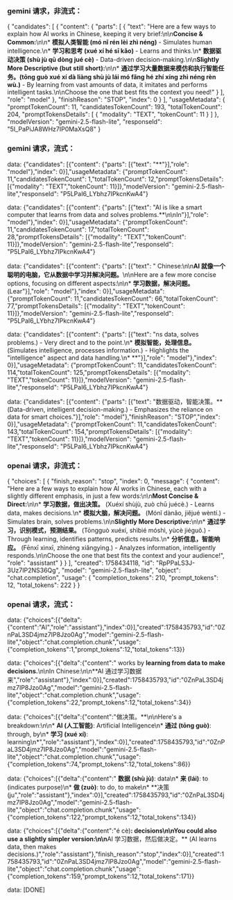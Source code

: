 ### gemini 请求，非流式：

{
"candidates": [
{
"content": {
"parts": [
{
"text": "Here are a few ways to explain how AI works in Chinese, keeping it very brief:\n\n**Concise & Common:**\n\n* **模拟人类智能 (mó nǐ rén lèi zhì néng)** - Simulates human intelligence.\n* **学习和思考 (xué xí hé sī kǎo)** - Learns and thinks.\n* **数据驱动决策 (shù jù qū dòng jué cè)** - Data-driven decision-making.\n\n**Slightly More Descriptive (but still short):**\n\n* **通过学习大量数据来模仿和执行智能任务。(tōng guò xué xí dà liàng shù jù lái mó fǎng hé zhí xíng zhì néng rèn wù.)** - By learning from vast amounts of data, it imitates and performs intelligent tasks.\n\nChoose the one that best fits the context you need!"
}
],
"role": "model"
},
"finishReason": "STOP",
"index": 0
}
],
"usageMetadata": {
"promptTokenCount": 11,
"candidatesTokenCount": 193,
"totalTokenCount": 204,
"promptTokensDetails": [
{
"modality": "TEXT",
"tokenCount": 11
}
]
},
"modelVersion": "gemini-2.5-flash-lite",
"responseId": "5I_PaPiJA8WHz7IP0MaXsQ8"
}

### gemini 请求，流式：

data: {"candidates": [{"content": {"parts": [{"text": "**"}],"role": "model"},"index": 0}],"usageMetadata": {"promptTokenCount": 11,"candidatesTokenCount": 1,"totalTokenCount": 12,"promptTokensDetails": [{"modality": "TEXT","tokenCount": 11}]},"modelVersion": "gemini-2.5-flash-lite","responseId": "P5LPaI6_LYbhz7IPkcnKwA4"}

data: {"candidates": [{"content": {"parts": [{"text": "AI is like a smart computer that learns from data and solves problems.**\n\nIn"}],"role": "model"},"index": 0}],"usageMetadata": {"promptTokenCount": 11,"candidatesTokenCount": 17,"totalTokenCount": 28,"promptTokensDetails": [{"modality": "TEXT","tokenCount": 11}]},"modelVersion": "gemini-2.5-flash-lite","responseId": "P5LPaI6_LYbhz7IPkcnKwA4"}

data: {"candidates": [{"content": {"parts": [{"text": " Chinese:\n\n**AI 就像一个聪明的电脑，它从数据中学习并解决问题。**\n\nHere are a few more concise options, focusing on different aspects:\n\n* **学习数据，解决问题。** (Lear"}],"role": "model"},"index": 0}],"usageMetadata": {"promptTokenCount": 11,"candidatesTokenCount": 66,"totalTokenCount": 77,"promptTokensDetails": [{"modality": "TEXT","tokenCount": 11}]},"modelVersion": "gemini-2.5-flash-lite","responseId": "P5LPaI6_LYbhz7IPkcnKwA4"}

data: {"candidates": [{"content": {"parts": [{"text": "ns data, solves problems.) - Very direct and to the point.\n* **模拟智能，处理信息。** (Simulates intelligence, processes information.) - Highlights the \"intelligence\" aspect and data handling.\n* **"}],"role": "model"},"index": 0}],"usageMetadata": {"promptTokenCount": 11,"candidatesTokenCount": 114,"totalTokenCount": 125,"promptTokensDetails": [{"modality": "TEXT","tokenCount": 11}]},"modelVersion": "gemini-2.5-flash-lite","responseId": "P5LPaI6_LYbhz7IPkcnKwA4"}

data: {"candidates": [{"content": {"parts": [{"text": "数据驱动，智能决策。** (Data-driven, intelligent decision-making.) - Emphasizes the reliance on data for smart choices."}],"role": "model"},"finishReason": "STOP","index": 0}],"usageMetadata": {"promptTokenCount": 11,"candidatesTokenCount": 143,"totalTokenCount": 154,"promptTokensDetails": [{"modality": "TEXT","tokenCount": 11}]},"modelVersion": "gemini-2.5-flash-lite","responseId": "P5LPaI6_LYbhz7IPkcnKwA4"}

### openai 请求，非流式：

{
"choices": [
{
"finish_reason": "stop",
"index": 0,
"message": {
"content": "Here are a few ways to explain how AI works in Chinese, each with a slightly different emphasis, in just a few words:\n\n**Most Concise & Direct:**\n\n* **学习数据，做出决策。** (Xuéxí shùjù, zuò chū juécè.) - Learns data, makes decisions.\n* **模拟大脑，解决问题。** (Mónǐ dànǎo, jiějué wèntí.) - Simulates brain, solves problems.\n\n**Slightly More Descriptive:**\n\n* **通过学习，识别模式，预测结果。** (Tōngguò xuéxí, shìbié móshì, yùcè jiéguǒ.) - Through learning, identifies patterns, predicts results.\n* **分析信息，智能响应。** (Fēnxī xìnxī, zhìnéng xiǎngyìng.) - Analyzes information, intelligently responds.\n\nChoose the one that best fits the context and your audience!",
"role": "assistant"
}
}
],
"created": 1758434118,
"id": "RpPPaLS3J-3Uz7IP2NS36Qg",
"model": "gemini-2.5-flash-lite",
"object": "chat.completion",
"usage": {
"completion_tokens": 210,
"prompt_tokens": 12,
"total_tokens": 222
}
}

### openai 请求，流式：

data: {"choices":[{"delta":{"content":"AI","role":"assistant"},"index":0}],"created":1758435793,"id":"0ZnPaL3SD4jmz7IP8Jzo0Ag","model":"gemini-2.5-flash-lite","object":"chat.completion.chunk","usage":{"completion_tokens":1,"prompt_tokens":12,"total_tokens":13}}

data: {"choices":[{"delta":{"content":" works by **learning from data to make decisions.**\n\nIn Chinese:\n\n**AI 通过学习数据来","role":"assistant"},"index":0}],"created":1758435793,"id":"0ZnPaL3SD4jmz7IP8Jzo0Ag","model":"gemini-2.5-flash-lite","object":"chat.completion.chunk","usage":{"completion_tokens":22,"prompt_tokens":12,"total_tokens":34}}

data: {"choices":[{"delta":{"content":"做决策。**\n\nHere's a breakdown:\n\n*   **AI (人工智能)**: Artificial Intelligence\n*   **通过 (tōng guò)**: through, by\n*   **学习 (xué xí)**: learning\n*","role":"assistant"},"index":0}],"created":1758435793,"id":"0ZnPaL3SD4jmz7IP8Jzo0Ag","model":"gemini-2.5-flash-lite","object":"chat.completion.chunk","usage":{"completion_tokens":74,"prompt_tokens":12,"total_tokens":86}}

data: {"choices":[{"delta":{"content":"   **数据 (shù jù)**: data\n*   **来 (lái)**: to (indicates purpose)\n*   **做 (zuò)**: to do, to make\n*   **决策 (ju","role":"assistant"},"index":0}],"created":1758435793,"id":"0ZnPaL3SD4jmz7IP8Jzo0Ag","model":"gemini-2.5-flash-lite","object":"chat.completion.chunk","usage":{"completion_tokens":122,"prompt_tokens":12,"total_tokens":134}}

data: {"choices":[{"delta":{"content":"é cè)**: decisions\n\nYou could also use a slightly simpler version:\n\n**AI 学习数据，然后做决定。** (AI learns data, then makes decisions.)","role":"assistant"},"finish_reason":"stop","index":0}],"created":1758435793,"id":"0ZnPaL3SD4jmz7IP8Jzo0Ag","model":"gemini-2.5-flash-lite","object":"chat.completion.chunk","usage":{"completion_tokens":159,"prompt_tokens":12,"total_tokens":171}}

data: [DONE]